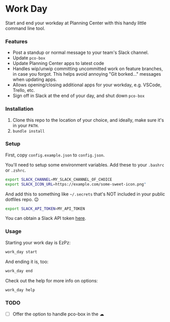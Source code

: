 Work Day
========

Start and end your workday at Planning Center with this handy little command line tool.

### Features

- Post a standup or normal message to your team's Slack channel.
- Update `pco-box`
- Update Planning Center apps to latest code
- Handles wip/unwip committing uncommitted work on feature branches, in case you forgot. This helps avoid annoying "Git borked..." messages when updating apps.
- Allows opening/closing additional apps for your workday, e.g. VSCode, Trello, etc.
- Sign off in Slack at the end of your day, and shut down `pco-box`

### Installation

1. Clone this repo to the location of your choice, and ideally, make sure it's in your `PATH`.
2. `bundle install`

### Setup

First, copy `config.example.json` to `config.json`.

You'll need to setup some environment variables. Add these to your `.bashrc` or `.zshrc`.

```sh
export SLACK_CHANNEL=MY_SLACK_CHANNEL_OF_CHOICE
export SLACK_ICON_URL=https://example.com/some-sweet-icon.png"
```

And add this to something like `~/.secrets` that's NOT included in your public dotfiles repo. 😉

```sh
export SLACK_API_TOKEN=MY_API_TOKEN
```

You can obtain a Slack API token [here](https://api.slack.com/custom-integrations/legacy-tokens).

### Usage

Starting your work day is EzPz:

```sh
work_day start
```

And ending it is, too:

```sh
work_day end
```

Check out the help for more info on options:

```sh
work_day help
```

### TODO

- [ ] Offer the option to handle pco-box in the ☁
